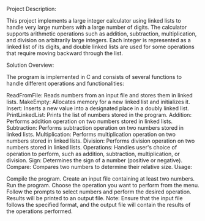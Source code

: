 Project Description:

This project implements a large integer calculator using linked lists to handle very large numbers with a large number of digits. The calculator supports arithmetic operations such as addition, subtraction, multiplication, and division on arbitrarily large integers. Each integer is represented as a linked list of its digits, and double linked lists are used for some operations that require moving backward through the list.

Solution Overview:

The program is implemented in C and consists of several functions to handle different operations and functionalities:

ReadFromFile: Reads numbers from an input file and stores them in linked lists.
MakeEmpty: Allocates memory for a new linked list and initializes it.
Insert: Inserts a new value into a designated place in a doubly linked list.
PrintLinkedList: Prints the list of numbers stored in the program.
Addition: Performs addition operation on two numbers stored in linked lists.
Subtraction: Performs subtraction operation on two numbers stored in linked lists.
Multiplication: Performs multiplication operation on two numbers stored in linked lists.
Division: Performs division operation on two numbers stored in linked lists.
Operations: Handles user's choice of operation to perform, such as addition, subtraction, multiplication, or division.
Sign: Determines the sign of a number (positive or negative).
Compare: Compares two numbers to determine their relative size.
Usage:

Compile the program.
Create an input file containing at least two numbers.
Run the program.
Choose the operation you want to perform from the menu.
Follow the prompts to select numbers and perform the desired operation.
Results will be printed to an output file.
Note: Ensure that the input file follows the specified format, and the output file will contain the results of the operations performed.
